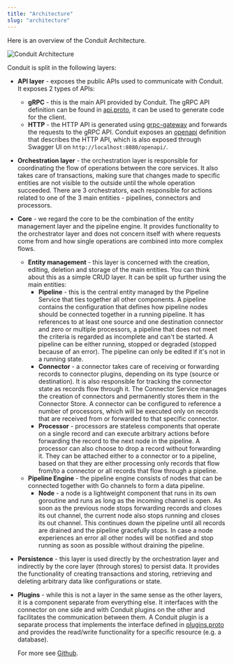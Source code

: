 ```yaml
---
title: "Architecture"
slug: "architecture"
---
```


Here is an overview of the Conduit Architecture.

![Conduit Architecture](/images/conduit/conduit-diagram.svg)

Conduit is split in the following layers:
* **API layer** - exposes the public APIs used to communicate with Conduit. It exposes 2 types of APIs:
  * **gRPC** - this is the main API provided by Conduit. The gRPC API definition can be found in
    [api.proto](../proto/api/v1/api.proto), it can be used to generate code for the client.
  * **HTTP** - the HTTP API is generated using [grpc-gateway](https://github.com/grpc-ecosystem/grpc-gateway) and
    forwards the requests to the gRPC API. Conduit exposes an 
    [openapi](../pkg/web/openapi/swagger-ui/api/v1/api.swagger.json) definition that describes the HTTP API, which is
    also exposed through Swagger UI on `http://localhost:8080/openapi/`.
* **Orchestration layer** - the orchestration layer is responsible for coordinating the flow of operations between the
  core services. It also takes care of transactions, making sure that changes made to specific entities are not visible
  to the outside until the whole operation succeeded. There are 3 orchestrators, each responsible for actions related
  to one of the 3 main entities - pipelines, connectors and processors.
* **Core** - we regard the core to be the combination of the entity management layer and the pipeline engine. It
  provides functionality to the orchestrator layer and does not concern itself with where requests come from and how
  single operations are combined into more complex flows.
  * **Entity management** - this layer is concerned with the creation, editing, deletion and storage of the main
    entities. You can think about this as a simple CRUD layer. It can be split up further using the main entities:
    * **Pipeline** - this is the central entity managed by the Pipeline Service that ties together all other components.
      A pipeline contains the configuration that defines how pipeline nodes should be connected together in a running
      pipeline. It has references to at least one source and one destination connector and zero or multiple processors,
      a pipeline that does not meet the criteria is regarded as incomplete and can't be started. A pipeline can be
      either running, stopped or degraded (stopped because of an error). The pipeline can only be edited if it's not in
      a running state.
    * **Connector** - a connector takes care of receiving or forwarding records to connector plugins, depending on its
      type (source or destination). It is also responsible for tracking the connector state as records flow through it.
      The Connector Service manages the creation of connectors and permanently stores them in the Connector Store. A
      connector can be configured to reference a number of processors, which will be executed only on records that are
      received from or forwarded to that specific connector.
    * **Processor** - processors are stateless components that operate on a single record and can execute arbitrary
      actions before forwarding the record to the next node in the pipeline. A processor can also choose to drop a
      record without forwarding it. They can be attached either to a connector or to a pipeline, based on that they are
      either processing only records that flow from/to a connector or all records that flow through a pipeline.
  * **Pipeline Engine** - the pipeline engine consists of nodes that can be connected together with Go channels to form
    a data pipeline.
    * **Node** - a node is a lightweight component that runs in its own goroutine and runs as long as the incoming channel
      is open. As soon as the previous node stops forwarding records and closes its out channel, the current node also
      stops running and closes its out channel. This continues down the pipeline until all records are drained and the
      pipeline gracefully stops. In case a node experiences an error all other nodes will be notified and stop running
      as soon as possible without draining the pipeline.
* **Persistence** - this layer is used directly by the orchestration layer and indirectly by the core layer (through
  stores) to persist data. It provides the functionality of creating transactions and storing, retrieving and deleting
  arbitrary data like configurations or state.
* **Plugins** - while this is not a layer in the same sense as the other layers, it is a component separate from
  everything else. It interfaces with the connector on one side and with Conduit plugins on the other and facilitates
  the communication between them. A Conduit plugin is a separate process that implements the interface defined in
  [plugins.proto](https://github.com/ConduitIO/conduit/blob/main/pkg/plugins/proto/plugins.proto) and provides the
  read/write functionality for a specific resource (e.g. a database).

  For more see [Github](https://github.com/ConduitIO/conduit/blob/main/docs/architecture.md).